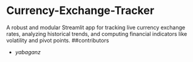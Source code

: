 # Currency-Exchange-Tracker
A robust and modular Streamlit app for tracking live currency exchange rates, analyzing historical trends, and computing financial indicators like volatility and pivot points.
##contributors
* *yabaganz*
